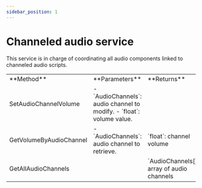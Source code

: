 ```yaml
---
sidebar_position: 1
---
```


# Channeled audio service

This service is in charge of coordinating all audio components linked to channeled audio scripts.

<table>
    <tbody>
        <tr>
            <td>**Method**</td>
            <td>**Parameters**</td>
            <td>**Returns**</td>
            <td>**Description**</td>
        </tr>
        <tr>
            <td>SetAudioChannelVolume</td>
            <td>
                - `AudioChannels`: audio channel to modify.
                - `float`: volume value.
            </td>
            <td></td>
            <td>Modifies the volume of a specific audio channel.</td>
        </tr>
        <tr>
            <td>GetVolumeByAudioChannel</td>
            <td>
                - `AudioChannels`: audio channel to retrieve.
            </td>
            <td>`float`: channel volume</td>
            <td>Gets the volume of an specific audio channel.</td>
        </tr>
        <tr>
            <td>GetAllAudioChannels</td>
            <td></td>
            <td>`AudioChannels[]`: array of audio channels</td>
            <td>Gets all audio channels.</td>
        </tr>
    </tbody>
</table>
